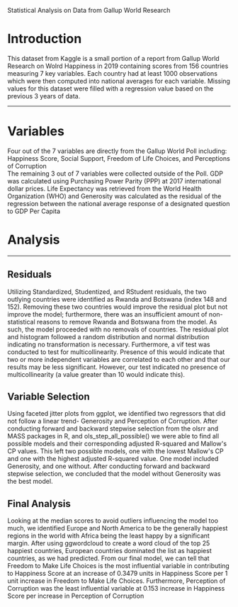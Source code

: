 
Statistical Analysis on Data from Gallup World Research 

# Introduction

This dataset from Kaggle is a small portion of a report from Gallup World Research on Wolrd Happiness in 2019 containing 
scores from 156 countries measuring 7 key variables. Each country had at least 1000 observations which were then computed into national averages for each variable. Missing values for this dataset were filled with a regression value based on the previous 3 years of data. 

---

# Variables 

Four out of the 7 variables are directly from the Gallup World Poll including: Happiness Score, Social Support, Freedom of Life Choices, and Perceptions of Corruption <br>
The remaining 3 out of 7 variables were collected outside of the Poll. GDP was calculated using Purchasing Power Parity (PPP) at 2017 international dollar prices. Life Expectancy was retrieved from the World Health Organization (WHO) and Generosity was calculated as the residual of the regression between the national average response of a designated question to GDP Per Capita <br>

# Analysis

---

## Residuals 

Utilizing Standardized, Studentized, and RStudent residuals, the two outlying countries were identified as Rwanda and Botswana (index 148 and 152). Removing these two countries would improve the residual plot but not improve the model; furthermore, there was an insufficient amount of non-statistical reasons to remove Rwanda and Botswana from the model. As such, the model proceeded with no removals of countries. The residual plot and histogram followed a random distribution and normal distribution indicating no transformation is necessary. Furthermore, a vif test was conducted to test for multicollinearity. Presence of this would indicate that two or more independent variables are correlated to each other and that our results may be less significant. However, our test indicated no presence of multicollinearity (a value greater than 10 would indicate this).
<br> 

## Variable Selection 

Using faceted jitter plots from ggplot, we identified two regressors that did not follow a linear trend- Generosity and Perception of Corruption. After conducting forward and backward stepwise selection from the olsrr and MASS packages in R, and ols_step_all_possible() we were able to find all possible models and their corresponding adjusted R-squared and Mallow's CP values. This left two possible models, one with the lowest Mallow's CP and one with the highest adjusted R-squared value. One model included Generosity, and one without. After conducting forward and backward stepwise selection, we concluded that the model without Generosity was the best model. 
<br>

## Final Analysis 

Looking at the median scores to avoid outliers influencing the model too much, we identified Europe and North America to be the generally happiest regions in the world with Africa being the least happy by a significant margin. After using ggwordcloud to create a word cloud of the top 25 happiest countries, European countries dominated the list as happiest countries, as we had predicted. From our final model, we can tell that Freedom to Make Life Choices is the most influential variable in contributing to Happiness Score at an increase of 0.3479 units in Happiness Score per 1 unit increase in Freedom to Make Life Choices. Furthermore, Perception of Corruption was the least influential variable at 0.153 increase in Happiness Score per increase in Perception of Corruption 

